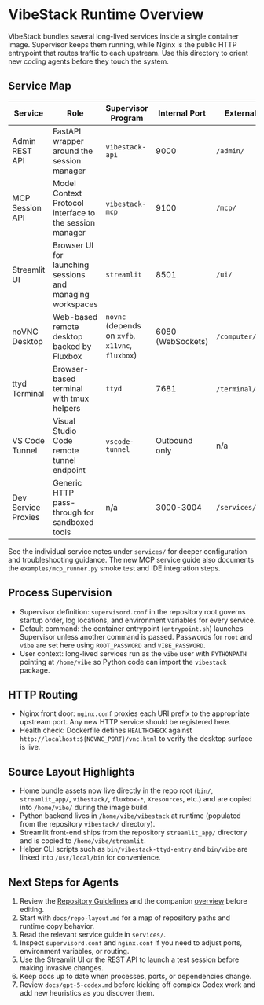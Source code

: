 # VibeStack Runtime Overview

VibeStack bundles several long-lived services inside a single container image. Supervisor keeps them running, while Nginx is the public HTTP entrypoint that routes traffic to each upstream. Use this directory to orient new coding agents before they touch the system.

## Service Map
| Service | Role | Supervisor Program | Internal Port | External Path |
| --- | --- | --- | --- | --- |
| Admin REST API | FastAPI wrapper around the session manager | `vibestack-api` | 9000 | `/admin/` |
| MCP Session API | Model Context Protocol interface to the session manager | `vibestack-mcp` | 9100 | `/mcp/` |
| Streamlit UI | Browser UI for launching sessions and managing workspaces | `streamlit` | 8501 | `/ui/` |
| noVNC Desktop | Web-based remote desktop backed by Fluxbox | `novnc` (depends on `xvfb`, `x11vnc`, `fluxbox`) | 6080 (WebSockets) | `/computer/` |
| ttyd Terminal | Browser-based terminal with tmux helpers | `ttyd` | 7681 | `/terminal/`, `/` |
| VS Code Tunnel | Visual Studio Code remote tunnel endpoint | `vscode-tunnel` | Outbound only | n/a |
| Dev Service Proxies | Generic HTTP pass-through for sandboxed tools | n/a | 3000-3004 | `/services/<port>/` |

See the individual service notes under `services/` for deeper configuration and troubleshooting guidance. The new MCP service guide also documents the `examples/mcp_runner.py` smoke test and IDE integration steps.

## Process Supervision
- Supervisor definition: `supervisord.conf` in the repository root governs startup order, log locations, and environment variables for every service.
- Default command: the container entrypoint (`entrypoint.sh`) launches Supervisor unless another command is passed. Passwords for `root` and `vibe` are set here using `ROOT_PASSWORD` and `VIBE_PASSWORD`.
- User context: long-lived services run as the `vibe` user with `PYTHONPATH` pointing at `/home/vibe` so Python code can import the `vibestack` package.

## HTTP Routing
- Nginx front door: `nginx.conf` proxies each URI prefix to the appropriate upstream port. Any new HTTP service should be registered here.
- Health check: Dockerfile defines `HEALTHCHECK` against `http://localhost:${NOVNC_PORT}/vnc.html` to verify the desktop surface is live.

## Source Layout Highlights
- Home bundle assets now live directly in the repo root (`bin/`, `streamlit_app/`, `vibestack/`, `fluxbox-*`, `Xresources`, etc.) and are copied into `/home/vibe/` during the image build.
- Python backend lives in `/home/vibe/vibestack` at runtime (populated from the repository `vibestack/` directory).
- Streamlit front-end ships from the repository `streamlit_app/` directory and is copied to `/home/vibe/streamlit`.
- Helper CLI scripts such as `bin/vibestack-ttyd-entry` and `bin/vibe` are linked into `/usr/local/bin` for convenience.

## Next Steps for Agents
1. Review the [Repository Guidelines](../AGENTS.md) and the companion [overview](repository-guidelines-overview.md) before editing.
1. Start with `docs/repo-layout.md` for a map of repository paths and runtime copy behavior.
1. Read the relevant service guide in `services/`.
1. Inspect `supervisord.conf` and `nginx.conf` if you need to adjust ports, environment variables, or routing.
1. Use the Streamlit UI or the REST API to launch a test session before making invasive changes.
1. Keep docs up to date when processes, ports, or dependencies change.
1. Review `docs/gpt-5-codex.md` before kicking off complex Codex work and add new heuristics as you discover them.
